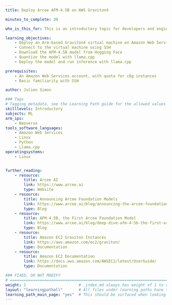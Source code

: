 ```yaml
---
title: Deploy Arcee AFM-4.5B on AWS Graviton4

minutes_to_complete: 30

who_is_this_for: This is an introductory topic for developers and engineers who want to deploy the Arcee AFM-4.5B small language model on an AWS Arm-based instance. AFM-4.5B is a 4.5-billion-parameter frontier model that delivers excellent accuracy, strict compliance, and very high cost-efficiency. It was trained on almost 7 trillion tokens of clean, rigorously filtered data, and has been tested across a wide range of languages, including Arabic, English, French, German, Hindi, Italian, Korean, Mandarin, Portuguese, Russian, and Spanish

learning_objectives:
    - Deploy an Arm-based Graviton4 virtual machine on Amazon Web Services
    - Connect to the virtual machine using SSH
    - Download the AFM-4.5B model from Hugging Face
    - Quantize the model with llama.cpp
    - Deploy the model and run inference with llama.cpp

prerequisites:
    - An Amazon Web Services account, with quota for c8g instances
    - Basic familiarity with SSH

author: Julien Simon

### Tags
# Tagging metadata, see the Learning Path guide for the allowed values
skilllevels: Introductory
subjects: ML
arm_ips:
    - Neoverse
tools_software_languages:
    - Amazon Web Services
    - Linux
    - Python
    - Llama.cpp
operatingsystems:
    - Linux


further_reading:
    - resource:
        title: Arcee AI
        link: https://www.arcee.ai
        type: Website
    - resource:
        title: Announcing Arcee Foundation Models
        link: https://www.arcee.ai/blog/announcing-the-arcee-foundation-model-family
        type: Blog
    - resource:
        title: AFM-4.5B, the First Arcee Foundation Model
        link: https://www.arcee.ai/blog/deep-dive-afm-4-5b-the-first-arcee-foundational-model
        type: Blog
    - resource:
        title: Amazon EC2 Graviton Instances
        link: https://aws.amazon.com/ec2/graviton/
        type: Documentation
    - resource:
        title: Amazon EC2 Documentation
        link: https://docs.aws.amazon.com/AWSEC2/latest/UserGuide/
        type: Documentation

### FIXED, DO NOT MODIFY
# ================================================================================
weight: 1                       # _index.md always has weight of 1 to order correctly
layout: "learningpathall"       # All files under learning paths have this same wrapper
learning_path_main_page: "yes"  # This should be surfaced when looking for related content. Only set for _index.md of learning path content.
---
```

